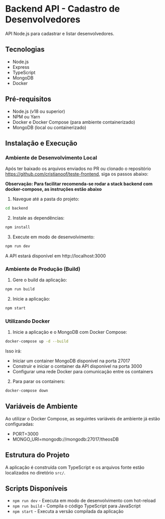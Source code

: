 # Backend API - Cadastro de Desenvolvedores

API Node.js para cadastrar e listar desenvolvedores.

## Tecnologias

- Node.js
- Express
- TypeScript
- MongoDB
- Docker

## Pré-requisitos

- Node.js (v18 ou superior)
- NPM ou Yarn
- Docker e Docker Compose (para ambiente containerizado)
- MongoDB (local ou containerizado)

## Instalação e Execução

### Ambiente de Desenvolvimento Local

Após ter baixado os arquivos enviados no PR ou clonado o repositório https://github.com/cristianoof/teste-frontend, siga os passos abaixo:

**Observação: Para facilitar recomenda-se rodar a stack backend com docker-compose, as instruções estão abaixo**

1. Navegue até a pasta do projeto:

```bash
cd backend
```

2. Instale as dependências:

```bash
npm install
```

3. Execute em modo de desenvolvimento:

```bash
npm run dev
```

A API estará disponível em http://localhost:3000

### Ambiente de Produção (Build)

1. Gere o build da aplicação:

```bash
npm run build
```

2. Inicie a aplicação:

```bash
npm start
```

### Utilizando Docker

1. Inicie a aplicação e o MongoDB com Docker Compose:

```bash
docker-compose up -d --build
```

Isso irá:

- Iniciar um container MongoDB disponível na porta 27017
- Construir e iniciar o container da API disponível na porta 3000
- Configurar uma rede Docker para comunicação entre os containers

2. Para parar os containers:

```bash
docker-compose down
```

## Variáveis de Ambiente

Ao utilizar o Docker Compose, as seguintes variáveis de ambiente já estão configuradas:

- PORT=3000
- MONGO_URI=mongodb://mongodb:27017/theosDB

## Estrutura do Projeto

A aplicação é construída com TypeScript e os arquivos fonte estão localizados no diretório `src/`.

## Scripts Disponíveis

- `npm run dev` - Executa em modo de desenvolvimento com hot-reload
- `npm run build` - Compila o código TypeScript para JavaScript
- `npm start` - Executa a versão compilada da aplicação
